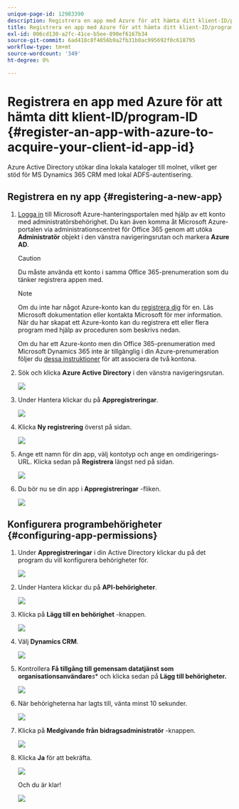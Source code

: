 ```yaml
---
unique-page-id: 12983390
description: Registrera en app med Azure för att hämta ditt klient-ID/program-ID - Marketo Docs - produktdokumentation
title: Registrera en app med Azure för att hämta ditt klient-ID/program-ID
exl-id: 006cd130-a2fc-41ce-b5ee-890ef6167b34
source-git-commit: 6ad418c8f4056b9a2fb31b0ac995692f0c618795
workflow-type: tm+mt
source-wordcount: '349'
ht-degree: 0%

---
```


# Registrera en app med Azure för att hämta ditt klient-ID/program-ID {#register-an-app-with-azure-to-acquire-your-client-id-app-id}

Azure Active Directory utökar dina lokala kataloger till molnet, vilket ger stöd för MS Dynamics 365 CRM med lokal ADFS-autentisering.

## Registrera en ny app {#registering-a-new-app}

1. [Logga in](https://azure.microsoft.com/en-us/account/) till Microsoft Azure-hanteringsportalen med hjälp av ett konto med administratörsbehörighet. Du kan även komma åt Microsoft Azure-portalen via administrationscentret för Office 365 genom att utöka **Administratör** objekt i den vänstra navigeringsrutan och markera **Azure AD**.

   >[!CAUTION]
   >
   >Du måste använda ett konto i samma Office 365-prenumeration som du tänker registrera appen med.

   >[!NOTE]
   >
   >Om du inte har något Azure-konto kan du [registrera dig](https://azure.microsoft.com/en-us/free/) för en. Läs Microsoft dokumentation eller kontakta Microsoft för mer information. När du har skapat ett Azure-konto kan du registrera ett eller flera program med hjälp av proceduren som beskrivs nedan.
   >
   >
   >Om du har ett Azure-konto men din Office 365-prenumeration med Microsoft Dynamics 365 inte är tillgänglig i din Azure-prenumeration följer du [dessa instruktioner](https://msdn.microsoft.com/office/office365/howto/setup-development-environment#bk_CreateAzureSubscription) för att associera de två kontona.

1. Sök och klicka **Azure Active Directory** i den vänstra navigeringsrutan.

   ![](assets/two.png)

1. Under Hantera klickar du på **Appregistreringar**.

   ![](assets/three.png)

1. Klicka **Ny registrering** överst på sidan.

   ![](assets/four.png)

1. Ange ett namn för din app, välj kontotyp och ange en omdirigerings-URL. Klicka sedan på **Registrera** längst ned på sidan.

   ![](assets/five.png)

1. Du bör nu se din app i **Appregistreringar** -fliken.

   ![](assets/six.png)

## Konfigurera programbehörigheter {#configuring-app-permissions}

1. Under **Appregistreringar** i din Active Directory klickar du på det program du vill konfigurera behörigheter för.

   ![](assets/seven.png)

1. Under Hantera klickar du på **API-behörigheter**.

   ![](assets/eight.png)

1. Klicka på **Lägg till en behörighet** -knappen.

   ![](assets/nine.png)

1. Välj **Dynamics CRM**.

   ![](assets/ten.png)

1. Kontrollera **Få tillgång till gemensam datatjänst som organisationsanvändare***s** och klicka sedan på **Lägg till behörigheter.**

   ![](assets/eleven.png)

1. När behörigheterna har lagts till, vänta minst 10 sekunder.

   ![](assets/twelve.png)

1. Klicka på **Medgivande från bidragsadministratör** -knappen.

   ![](assets/thirteen.png)

1. Klicka **Ja** för att bekräfta.

   ![](assets/fourteen.png)

   Och du är klar!

   ![](assets/fifteen.png)
